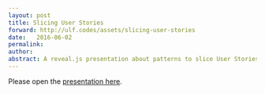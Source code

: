 ```yaml
---
layout: post
title: Slicing User Stories
forward: http://ulf.codes/assets/slicing-user-stories
date:   2016-06-02
permalink: 
author:
abstract: A reveal.js presentation about patterns to slice User Stories into smaller pieces.
---
```

Please open the [presentation here]({{site.url}}/assets/slicing-user-stories).
